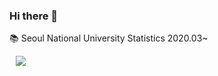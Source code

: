 ### Hi there 👋

<!--
**chamchi-god/chamchi-god** is a ✨ _special_ ✨ repository because its `README.md` (this file) appears on your GitHub profile.

Here are some ideas to get you started:

- 🔭 I’m currently working on ...
- 🌱 I’m currently learning ...
- 👯 I’m looking to collaborate on ...
- 🤔 I’m looking for help with ...
- 💬 Ask me about ...
- 📫 How to reach me: ...
- 😄 Pronouns: ...
- ⚡ Fun fact: ...
-->
:books: Seoul National University Statistics 2020.03~

<a href="https://www.instagram.com/chamchigod/">
    <img 
        src="http://img.shields.io/badge/-Instagrm-222222?style=flat&logo=Instagram&link=https://www.instagram.com/chamchigod/"
        style="height : auto; margin-left : 10px; margin-right : 10px;"/>
</a>
